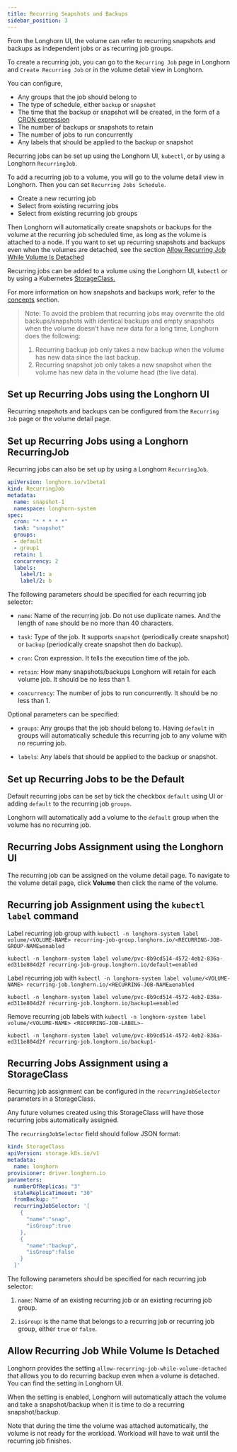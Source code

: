 ```yaml
---
title: Recurring Snapshots and Backups
sidebar_position: 3
---
```


From the Longhorn UI, the volume can refer to recurring snapshots and backups as independent jobs or as recurring job groups.

To create a recurring job, you can go to the `Recurring Job` page in Longhorn and `Create Recurring Job` or in the volume detail view in Longhorn.

You can configure,
- Any groups that the job should belong to
- The type of schedule, either `backup` or `snapshot`
- The time that the backup or snapshot will be created, in the form of a [CRON expression](https://en.wikipedia.org/wiki/Cron#CRON_expression)
- The number of backups or snapshots to retain
- The number of jobs to run concurrently
- Any labels that should be applied to the backup or snapshot

Recurring jobs can be set up using the Longhorn UI, `kubectl`, or by using a Longhorn `RecurringJob`.

To add a recurring job to a volume, you will go to the volume detail view in Longhorn. Then you can set `Recurring Jobs Schedule`.

- Create a new recurring job
- Select from existing recurring jobs
- Select from existing recurring job groups

Then Longhorn will automatically create snapshots or backups for the volume at the recurring job scheduled time, as long as the volume is attached to a node.
If you want to set up recurring snapshots and backups even when the volumes are detached, see the section [Allow Recurring Job While Volume Is Detached](#allow-recurring-job-while-volume-is-detached)

Recurring jobs can be added to a volume using the Longhorn UI, `kubectl` or by using a Kubernetes [StorageClass.](https://kubernetes.io/docs/concepts/storage/storage-classes/)

For more information on how snapshots and backups work, refer to the [concepts](../../concepts) section.

> Note: To avoid the problem that recurring jobs may overwrite the old backups/snapshots with identical backups and empty snapshots when the volume doesn't have new data for a long time, Longhorn does the following:
> 1. Recurring backup job only takes a new backup when the volume has new data since the last backup.
> 1. Recurring snapshot job only takes a new snapshot when the volume has new data in the volume head (the live data).

## Set up Recurring Jobs using the Longhorn UI

Recurring snapshots and backups can be configured from the `Recurring Job` page or the volume detail page.

## Set up Recurring Jobs using a Longhorn RecurringJob
Recurring jobs can also be set up by using a Longhorn `RecurringJob`.
```yaml
apiVersion: longhorn.io/v1beta1
kind: RecurringJob
metadata:
  name: snapshot-1
  namespace: longhorn-system
spec:
  cron: "* * * * *"
  task: "snapshot"
  groups:
  - default
  - group1
  retain: 1
  concurrency: 2
  labels:
    label/1: a
    label/2: b
```

The following parameters should be specified for each recurring job selector:

- `name`: Name of the recurring job. Do not use duplicate names. And the length of `name` should be no more than 40 characters.
 
- `task`: Type of the job. It supports `snapshot` (periodically create snapshot) or `backup` (periodically create snapshot then do backup).
 
- `cron`: Cron expression. It tells the execution time of the job.
 
- `retain`: How many snapshots/backups Longhorn will retain for each volume job. It should be no less than 1.

- `concurrency`: The number of jobs to run concurrently. It should be no less than 1.

Optional parameters can be specified:

- `groups`: Any groups that the job should belong to. Having `default` in groups will automatically schedule this recurring job to any volume with no recurring job.

- `labels`: Any labels that should be applied to the backup or snapshot.

## Set up Recurring Jobs to be the Default

Default recurring jobs can be set by tick the checkbox `default` using UI or adding `default` to the recurring job `groups`.

Longhorn will automatically add a volume to the `default` group when the volume has no recurring job.

## Recurring Jobs Assignment using the Longhorn UI

The recurring job can be assigned on the volume detail page. To navigate to the volume detail page, click **Volume** then click the name of the volume.

## Recurring job Assignment using the `kubectl label` command

Label recurring job group with `kubectl -n longhorn-system label volume/<VOLUME-NAME> recurring-job-group.longhorn.io/<RECURRING-JOB-GROUP-NAME≥enabled`
```
kubectl -n longhorn-system label volume/pvc-8b9cd514-4572-4eb2-836a-ed311e804d2f recurring-job-group.longhorn.io/default=enabled
```

Label recurring job with `kubectl -n longhorn-system label volume/<VOLUME-NAME> recurring-job.longhorn.io/<RECURRING-JOB-NAME≥enabled`
```
kubectl -n longhorn-system label volume/pvc-8b9cd514-4572-4eb2-836a-ed311e804d2f recurring-job.longhorn.io/backup1=enabled
```

Remove recurring job labels with `kubectl -n longhorn-system label volume/<VOLUME-NAME> <RECURRING-JOB-LABEL>-`
```
kubectl -n longhorn-system label volume/pvc-8b9cd514-4572-4eb2-836a-ed311e804d2f recurring-job.longhorn.io/backup1-
```

## Recurring Jobs Assignment using a StorageClass

Recurring job assignment can be configured in the `recurringJobSelector` parameters in a StorageClass.

Any future volumes created using this StorageClass will have those recurring jobs automatically assigned.

The `recurringJobSelector` field should follow JSON format:
```yaml
kind: StorageClass
apiVersion: storage.k8s.io/v1
metadata:
  name: longhorn
provisioner: driver.longhorn.io
parameters:
  numberOfReplicas: "3"
  staleReplicaTimeout: "30"
  fromBackup: ""
  recurringJobSelector: '[
    {
      "name":"snap",
      "isGroup":true
    },
    {
      "name":"backup",
      "isGroup":false
    }
  ]'
```

The following parameters should be specified for each recurring job selector:

1. `name`: Name of an existing recurring job or an existing recurring job group.

2. `isGroup`: is the name that belongs to a recurring job or recurring job group, either `true` or `false`.


## Allow Recurring Job While Volume Is Detached

Longhorn provides the setting `allow-recurring-job-while-volume-detached` that allows you to do recurring backup even when a volume is detached.
You can find the setting in Longhorn UI.

When the setting is enabled, Longhorn will automatically attach the volume and take a snapshot/backup when it is time to do a recurring snapshot/backup.

Note that during the time the volume was attached automatically, the volume is not ready for the workload. Workload will have to wait until the recurring job finishes.
